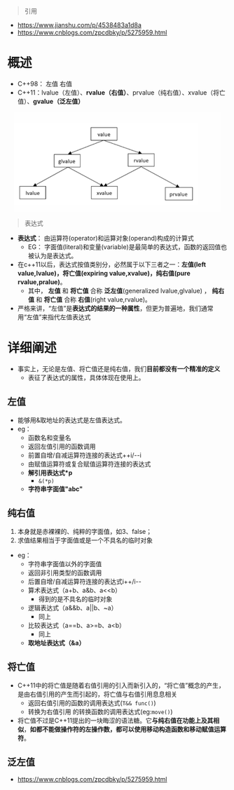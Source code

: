 > 引用
- https://www.jianshu.com/p/4538483a1d8a
- https://www.cnblogs.com/zpcdbky/p/5275959.html


# 概述
- C++98： 左值 右值
- C++11：lvalue（左值）、**rvalue（右值）**、prvalue（纯右值）、xvalue（将亡值）、**gvalue（泛左值）**



<div align="center" style="zoom:70%"><img src="./pic/2.png"></div>

> 表达式
- **表达式**： 由运算符(operator)和运算对象(operand)构成的计算式
  - EG： 字面值(literal)和变量(variable)是最简单的表达式，函数的返回值也被认为是表达式。
- 在c++11以后，表达式按值类别分，必然属于以下三者之一：**左值(left value,lvalue)，将亡值(expiring value,xvalue)，纯右值(pure rvalue,pralue)**。
  - 其中， **左值** 和 **将亡值** 合称 **泛左值**(generalized lvalue,glvalue) ， **纯右值** 和 **将亡值** 合称 **右值**(right value,rvalue)。
- 严格来讲，“左值”是**表达式的结果的一种属性**，但更为普遍地，我们通常用“左值”来指代左值表达式

# 详细阐述
- 事实上，无论是左值、将亡值还是纯右值，我们**目前都没有一个精准的定义**
  - 表征了表达式的属性，具体体现在使用上。
## 左值
- 能够用&取地址的表达式是左值表达式。
- eg：
  - 函数名和变量名
  - 返回左值引用的函数调用
  - 前置自增/自减运算符连接的表达式++i/--i
  - 由赋值运算符或复合赋值运算符连接的表达式
  - **解引用表达式*p**
    - `&(*p)`
  - **字符串字面值"abc"**

## 纯右值
1. 本身就是赤裸裸的、纯粹的字面值，如3、false；
2. 求值结果相当于字面值或是一个不具名的临时对象
- eg：
  - 字符串字面值以外的字面值
  - 返回非引用类型的函数调用
  - 后置自增/自减运算符连接的表达式i++/i--
  - 算术表达式（a+b、a&b、a<<b）
    - 得到的是不具名的临时对象
  - 逻辑表达式（a&&b、a||b、~a）
    - 同上
  - 比较表达式（a==b、a>=b、a<b）
    - 同上
  - **取地址表达式（&a）**

## 将亡值
- C++11中的将亡值是随着右值引用的引入而新引入的，“将亡值”概念的产生，是由右值引用的产生而引起的，将亡值与右值引用息息相关
  - 返回右值引用的函数的调用表达式(`T&& func()`)
  - 转换为右值引用 的转换函数的调用表达式(eg:`move()`)
- 将亡值不过是C++11提出的一块晦涩的语法糖。它**与纯右值在功能上及其相似**，**如都不能做操作符的左操作数，都可以使用移动构造函数和移动赋值运算符**。

## 泛左值
- https://www.cnblogs.com/zpcdbky/p/5275959.html